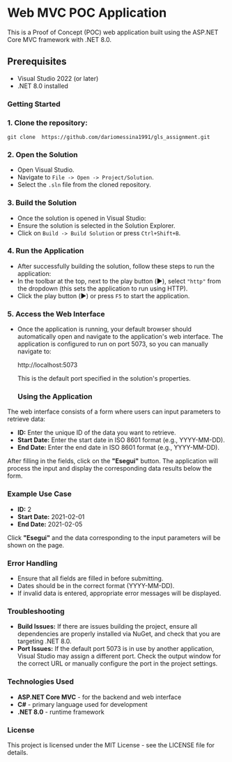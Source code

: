 ﻿# Web MVC POC Application

This is a Proof of Concept (POC) web application built using the ASP.NET Core MVC framework with .NET 8.0.

## Prerequisites

- Visual Studio 2022 (or later)
- .NET 8.0 installed

### Getting Started

### 1. Clone the repository:
    
    git clone  https://github.com/dariomessina1991/gls_assignment.git
    
### 2. Open the Solution

  - Open Visual Studio.
  - Navigate to `File -> Open -> Project/Solution`.
  - Select the `.sln` file from the cloned repository.

### 3. Build the Solution

  - Once the solution is opened in Visual Studio:
  - Ensure the solution is selected in the Solution Explorer.
  - Click on `Build -> Build Solution` or press `Ctrl+Shift+B`.

### 4. Run the Application

  - After successfully building the solution, follow these steps to run the application:
  - In the toolbar at the top, next to the play button (▶️), select `"http"` from the dropdown (this sets the application to run using HTTP).
  - Click the play button (▶️) or press `F5` to start the application.

### 5. Access the Web Interface

  - Once the application is running, your default browser should automatically open and navigate to the application's web interface. The application is configured to run on port 5073, so you can manually navigate to:

    http://localhost:5073

    This is the default port specified in the solution's properties.

    ### Using the Application

The web interface consists of a form where users can input parameters to retrieve data:

- **ID:** Enter the unique ID of the data you want to retrieve.
- **Start Date:** Enter the start date in ISO 8601 format (e.g., YYYY-MM-DD).
- **End Date:** Enter the end date in ISO 8601 format (e.g., YYYY-MM-DD).

After filling in the fields, click on the **"Esegui"** button. The application will process the input and display the corresponding data results below the form.

### Example Use Case

- **ID:** 2
- **Start Date:** 2021-02-01
- **End Date:** 2021-02-05

Click **"Esegui"** and the data corresponding to the input parameters will be shown on the page.

### Error Handling

- Ensure that all fields are filled in before submitting.
- Dates should be in the correct format (YYYY-MM-DD).
- If invalid data is entered, appropriate error messages will be displayed.

### Troubleshooting

- **Build Issues:** If there are issues building the project, ensure all dependencies are properly installed via NuGet, and check that you are targeting .NET 8.0.
- **Port Issues:** If the default port 5073 is in use by another application, Visual Studio may assign a different port. Check the output window for the correct URL or manually configure the port in the project settings.

### Technologies Used

- **ASP.NET Core MVC** - for the backend and web interface
- **C#** - primary language used for development
- **.NET 8.0** - runtime framework

### License

This project is licensed under the MIT License - see the LICENSE file for details.
